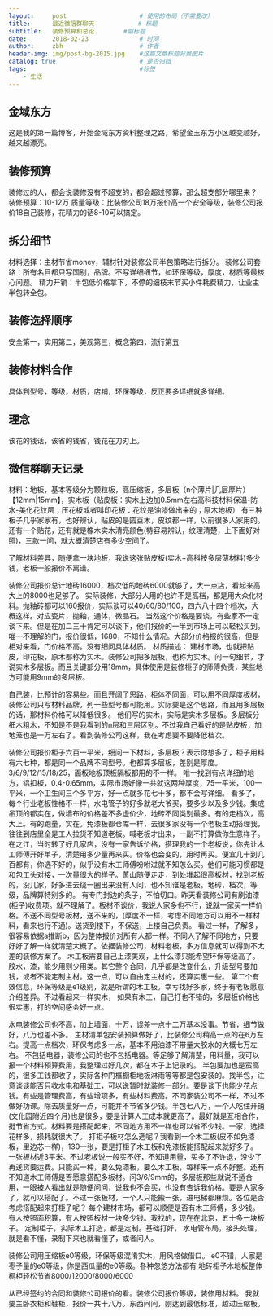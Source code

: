 ```yaml
---
layout:     post                    # 使用的布局（不需要改）
title:      最近微信群聊天            # 标题 
subtitle:   装修预算和总论        #副标题
date:       2018-02-23              # 时间
author:     zbh                     # 作者
header-img: img/post-bg-2015.jpg    #这篇文章标题背景图片
catalog: true                       # 是否归档
tags:                               #标签
    - 生活
---
```


## 金域东方
  这是我的第一篇博客，开始金域东方资料整理之路，希望金玉东方小区越变越好，越来越漂亮。
  
## 装修预算
  装修过的人，都会说装修没有不超支的，都会超过预算，那么超支部分哪里来？
  装修预算：10-12万
  质量等级：比装修公司18万报价高一个安全等级，装修公司报价18自己装修，花精力的话8-10可以搞定。
  
##  拆分细节
  材料选择：主材节省money，辅材针对装修公司半包策略进行拆分。
  装修公司套路：所有名目都只写国别，品牌。不写详细细节，如环保等级，厚度，材质等最核心问题。
  精力开销：半包低价格拿下，不停的细枝末节买小件耗费精力，让业主半包转全包。
  
## 装修选择顺序
  安全第一，实用第二，美观第三，概念第四，流行第五

## 装修材料合作
  具体到型号，等级，材质，店铺，环保等级，反正要多详细就多详细。

## 理念
  该花的钱话，该省的钱省，钱花在刀刃上。

## 微信群聊天记录
材料：地板，基本等级分为颗粒板，高压缩板，多层板（n个薄片|几层厚片）【12mm|15mm】，实木板（贴皮板：实木上边加0.5mm左右高科技材料保温-防水-美化花纹层；压花板或者叫印花板：花纹是油漆做出来的；原木地板）
有三种板子几乎家家有，也好辨认，贴皮的是圆豆木，皮纹都一样，以前很多人家用的。还有一个贴花，还有就是橡木实木清亮颜色(特容易辨认，纹理清楚，上下面好对照)，三款一问，就大概清楚店有多少空间了。

了解材料差异，随便拿一块地板，我说这张贴皮板(实木+高科技多层薄材料)多少钱，老板一般报价不离谱。


装修公司报价总计地砖16000，档次低的地砖6000就够了，大一点店，看起来高大上的8000也足够了。
实际装修，大部分人用的也许不是高档，都是用大众化材料。抛釉砖都可以160报价，实际谈可以40/60/80/100，四六八十四个档次，大概这样。对应瓷片，抛釉，通体，微晶石。
当然这个价格是要谈，有些家不一定谈下来。但是在加二三十肯定可以谈下，他们报价的一半到市场上可以轻松买到。唯一不理解的门，报价很低，1680，不知什么情况。大部分价格报的很高，但是相对来看，门价格不高。没有细问具体材质。
材质描述：
建材市场，也就把贴皮，印花板，原木都称为实木。装修公司把多层板，也称为实木。问一句细节，才说实木多层板。而且关键部分用18mm，具体使用是装修柜子的师傅负责，某些地方可能用9mm的多层板。

自己装，比预计的容易些。而且开阔了思路，柜体不同面，可以用不同厚度板材，装修公司只写材料品牌，列一些型号都可能用。实际要是这个思路，而且用多层板的话，那材料价格可以降低很多。
他们写的实木，实际是实木多层板。多层板分细木粗木，不知是不是我看到的n层和三层区别。不过我自己看好的是贴皮板，加地笼也是一万左右了。看到装修公司这样，我在考虑要不要降低档次。

装修公司报价柜子六百一平米，细问一下材料，多层板？表示你想多了，柜子用料有六七种，都是同一个品牌不同型号。也都算多层板，差别是厚度。3/6/9/12/15/18/25，面板地板顶板隔板都用的不一样。
唯一找到有点详细的地方，铝扣板，0.4-0.65mm，实际市场好像一共就这两种厚度，75一平米，100一平米，一个卫生间三个多平方，好一点就多花七十多，都不会写详细。
看多了，每个行业老板性格不一样，水电管子的好多就老大爷买，要多少以及多少钱。集成吊顶的都实在，做墙布的价格差不多虚价少，地砖不同类别最多。有的走档次，高大上。有的跑量，实在。免漆板都仓库一样，去很多家没有一个老板主动搭理我，往往到店里全是工人拉货不知道老板。喊老板才出来，一副不打算做你生意样子。在之江，当时转了好几家店，没有一家告诉价格，搭理我的一个老板说，你先让木工师傅开好单子，清楚用多少量再来买。价格也会变的，用时再买。便宜几十到几百都有，你选不好的，似乎没有木工师傅吩咐过就不知怎么买。他们可能习惯都是和包工头对接，一次量很大的样子。萧山随便走走，到处堆起很高板材，找到老板的，没几家，好多进去绕一圈出来没有人问，也不知谁是老板。地砖，档次，等级，品牌算特别多的。
有专门封边的条子，不怕切口。昨天看装修公司有刷油漆(柜子)收费项。就不理解了。板材不谈价，我说人家多也不行，说就一家买一样价格。不送不同型号板材，送不来的，(厚度不一样，考虑不同地方可以用不一样材料，看来也行不通)。送货到楼下，不保送，上楼自己负责。
看过一样，了解多，很容易依据a推断b，因为整体报价对所有人都一样。不同人了解不同地方，只要好好了解一样就清楚大概了。依据装修公司，材料老板，多方信息就可以得到不太差的装修方案了。
木工板需要自己上漆美观，上什么漆只能希望环保等级高了。胶水，漆，能少用则少用类。其它整个合同，几乎都是改变什么，升级型号要加钱，或者不能定制主材。这一点，可以自由定主材的，还算实惠一些。
第二个有效信息，环保等级是e1级别，就是所谓的木工板。幸亏找好多家，终于有老板愿意介绍差异。不过看起来一样实木，
如果有木工，自己打也不错的，多层板价格也很实惠，打的空间感会好一点。

水电装修公司也不高，加上墙面，十万，误差一点十二万基本没事。节省，细节做好，八万也差不多。
主材清单包安装预算做好了，比装修公司稍高一点的在6万左右。提高一点档次，环保考虑多一点，基本不用油漆不带量大胶水的大概七万左右。
不包括电器，装修公司的也不包括电器。等足够了解清楚，用料量，我可以报一个材料预算费用，我整理过好几次，都在本子上记录的。
半包要加也是蛮高的，很多工钱都收了，实际各种门框橱柜地板淋雨等等都是包安装的。找半包，注意谈谈能否只收水电和基础工，可以说暂时就装修一部分。要是谈下也能少花点钱。有些是管理费高，有些增项多，有些材料费高。不同家装公司不一样，不过不做好功课。除去质量好一点，可能并不节省多少钱。半包七八万，一个人吃住开销(文化园附近四个月)也是很多，要是计算人工成本就更高了。最好就是互相合作，挺节省方式。材料要是搭配起来，不同地方用不一样也可以省不少钱。一家，选择花样多，损耗就很大了。
打柜子板材怎么选呢？我看到一个木工板(皮不如免漆板，里边芯一样)，130一张，要是打柜子木工板和免漆板能搭配起来就好多了。一张板材近3平米。不过老板说一般买不好，不知道用量，买多了不许退，没少了再送货要运费。只能买一种，要么免漆板，要么木工板，每样来一点不好整。还有不知道木工师傅是否愿意搭配多板材。问3/6/9mm的，多层板那些就说不适合用，一眼被人看出就是随便问问，说我也不会买，也没有告诉我价格。要是人家多了，就可以搭配了。不过一张板材，一个人只能搬一张，进电梯都麻烦。各位是否考虑搭配起来打柜子呢？
每个建材市场，都可以顺便是否有木工师傅，多少钱。有人按照面积算，有人按照板材一块多少钱。我找的，现在在北京，五十多一块板子。
定制柜子，实际木工打造，都是定制。基础打好，
水电管布局，接头处理，就是看不懂，录制下来也就看懂了，或者问人。


装修公司用压缩板e0等级，环保等级混淆实木，用风格做借口。
e0不错，人家是枣子量的e0等级，你是西瓜量的e0等级。各种忽悠方法都有
地砖柜子木地板整体橱柜轻松节省8000/12000/8000/6000

从已经签约的合同和装修公司报价的看。装修公司报价等级，装修用材料。
我就要主卧衣柜和鞋柜，报价一共十八万。东西问问，刚达到最低标准，越过压缩板。  


